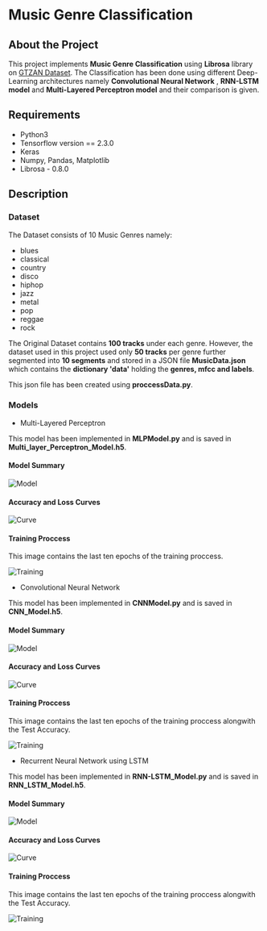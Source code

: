 # Music Genre Classification

## About the Project

This project implements **Music Genre Classification** using **Librosa** library on [GTZAN Dataset](https://www.kaggle.com/andradaolteanu/gtzan-dataset-music-genre-classification). The Classification has been done using different Deep-Learning architectures namely **Convolutional Neural Network**
, **RNN-LSTM model** and **Multi-Layered Perceptron model** and their comparison is given. 

## Requirements

* Python3
* Tensorflow version == 2.3.0
* Keras
* Numpy, Pandas, Matplotlib
* Librosa - 0.8.0

## Description

### Dataset

The Dataset consists of 10 Music Genres namely:

* blues
* classical
* country
* disco
* hiphop
* jazz
* metal
* pop
* reggae
* rock

The Original Dataset contains **100 tracks** under each genre. However, the dataset used in this project used only **50 tracks** per genre further segmented into **10 segments** and stored 
in a JSON file **MusicData.json** which contains the **dictionary 'data'** holding the **genres, mfcc and labels**.

This json file has been created using **proccessData.py**. 

### Models

* Multi-Layered Perceptron 

This model has been implemented in **MLPModel.py** and is saved in **Multi_layer_Perceptron_Model.h5**.

#### Model Summary 

![Model](https://github.com/AaahAahAha/Projects/blob/master/Music_Genre_Classification/MLP_Images/Model_Summary.png)

#### Accuracy and Loss Curves

![Curve](https://github.com/AaahAahAha/Projects/blob/master/Music_Genre_Classification/MLP_Images/Curve.png)

#### Training Proccess

This image contains the last ten epochs of the training proccess.

![Training](https://github.com/AaahAahAha/Projects/blob/master/Music_Genre_Classification/MLP_Images/Training.png)

* Convolutional Neural Network

This model has been implemented in **CNNModel.py** and is saved in **CNN_Model.h5**.

#### Model Summary 

![Model](https://github.com/AaahAahAha/Projects/blob/master/Music_Genre_Classification/CNN_Images/Model_Summary.png)

#### Accuracy and Loss Curves

![Curve](https://github.com/AaahAahAha/Projects/blob/master/Music_Genre_Classification/CNN_Images/Curve.png)

#### Training Proccess

This image contains the last ten epochs of the training proccess alongwith the Test Accuracy.

![Training](https://github.com/AaahAahAha/Projects/blob/master/Music_Genre_Classification/CNN_Images/Training.png)

* Recurrent Neural Network using LSTM

This model has been implemented in **RNN-LSTM_Model.py** and is saved in **RNN_LSTM_Model.h5**.

#### Model Summary 

![Model](https://github.com/AaahAahAha/Projects/blob/master/Music_Genre_Classification/RNN_LSTM_Images/Model_Summary.png)

#### Accuracy and Loss Curves

![Curve](https://github.com/AaahAahAha/Projects/blob/master/Music_Genre_Classification/RNN_LSTM_Images/Curve.png)

#### Training Proccess

This image contains the last ten epochs of the training proccess alongwith the Test Accuracy.

![Training](https://github.com/AaahAahAha/Projects/blob/master/Music_Genre_Classification/RNN_LSTM_Images/Training.png)
